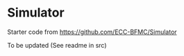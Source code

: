 # Simulator

Starter code from https://github.com/ECC-BFMC/Simulator

To be updated (See readme in src)